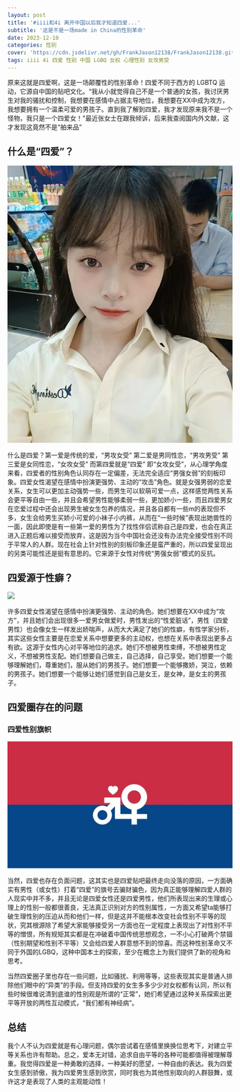 ```yaml
---
layout: post
title: '#iiii和4i 离开中国以后我才知道四爱...'
subtitle: '这是不是一场made in China的性别革命'
date: 2023-12-10
categories: 性别
cover: 'https://cdn.jsdelivr.net/gh/FrankJason12138/FrankJason12138.github.io@tree/main/assets/img/四爱.png'
tags: iiii 4i 四爱 性别 中国 LGBQ 女权 心理性别 女攻男受 
---
```


原来这就是四爱啊，这是一场颠覆性的性别革命！四爱不同于西方的 LGBTQ 运动，它源自中国的贴吧文化。“我从小就觉得自己不是一个普通的女孩，我讨厌男生对我的骚扰和控制，我想要在感情中占据主导地位，我想要在XX中成为攻方，我想要拥有一个温柔可爱的男孩子。直到我了解到四爱，我才发现原来我不是一个怪物，我只是一个四爱女！"最近张女士在跟我倾诉，后来我查阅国内外文献，这才发现这竟然不是“舶来品”

## 什么是“四爱”？

![](/assets/img/美女.jpg)

什么是四爱？第一爱是传统的爱，“男攻女受” 第二爱是男同性恋，“男攻男受” 第三爱是女同性恋，“女攻女受” 而第四爱就是“四爱” 即“女攻女受”，从心理学角度来看，四爱者的性别角色认同存在一定偏差，无法完全适应“男强女弱”的刻板印象。四爱女性渴望在感情中扮演更强势、主动的“攻击”角色。就是女强男弱的恋爱关系，女生可以更加主动强势一些，而男生可以软萌可爱一点，这样感觉两性关系会更平等自由一些，并且会希望男性能够柔弱一些，更加娇小一些，而且四爱男女在恋爱过程中还会出现男生被女生包养的情况，并且各自都有一些m的表现但不多，女生会给男生买娇小可爱的小袜子小内裤，从而在“一些时候”表现出她兽性的一面，因此即使是有一些第一爱的男性为了找性伴侣谎称自己是四爱，也会在真正进入正题后难以接受而放弃，这是因为当今中国社会还没有办法完全接受性别不同于平常人的人群。现在社会上针对性别的刻板印象还是蛮严重的，所以四爱呈现出的另类可能性还是挺有意思的。它来源于女性对传统“男强女弱”模式的反抗。

## 四爱源于性癖？

![](https://regengbaike.com/uploads/20230210/392e4dfd4a3dfab64f532c351b0a4ceb.jpg)

许多四爱女性渴望在感情中扮演更强势、主动的角色。她们想要在XX中成为“攻方”，并且她们会出现很多一爱男女做爱时，男性发出的“性爱脏话”，男性（四爱男性）也会像女生一样发出娇喘声，从而大大满足了她们的性癖，有性学家分析，其实这些女性主要是在恋爱关系中想要更多的主动权，也想在关系中表现出更多占有欲。这源于女性内心对平等地位的追求。她们不想被男性束缚，不想被男性定义，不想被男性支配。她们想要自己做主，自己选择，自己享受。她们想要一个能够理解她们，尊重她们，服从她们的男孩子。她们想要一个能够撒娇，哭泣，依赖的男孩子。她们想要一个能够让她们感觉到自己是女王，是女神，是女主的男孩子。

## 四爱圈存在的问题
### 四爱性别旗帜
![四爱旗帜](/assets/img/4iflag.jpg)


当然，四爱也存在负面问题，这其实也是四爱贴吧最终走向没落的原因，一方面确实有男性（或女性）打着“四爱”的旗号去骗财骗色，因为真正能够理解四爱人群的人现实中并不多，并且无论是四爱女性还是四爱男性，他们所表现出来的生理或心理上的性别一般都很善良，无法真正识别对方的性别属性，一方面又希望ta能够打破生理性别的压迫从而和他们一样，但是这并不能根本改变社会性别不平等的现状，究其根源除了希望大家能够接受另一方面也在一定程度上表现出了对性别不平等的憎恨，所有规矩其实都是在冲破着中国传统思想观念，一不小心打破两个禁锢（性别期望和性别不平等）又会给四爱人群意想不到的惊喜。而这种性别革命又不同于外国的LGBQ，这种中国本土的探索，至少在概念上为我们提供了新的视角和思考。

当然四爱圈子里也存在一些问题，比如骚扰、利用等等，这些表现其实是普通人排除他们眼中的“异类”的手段。但支持四爱的女生多多少少对女权都有认同，所以有些时候很难说清到底谁的性别观是所谓的“正常”，她们希望通过这种关系探索出更平等开放的两性互动模式，“我们都有神经病”。

## 总结

我个人不认为四爱就是有心理问题，偶尔尝试着在感情里换换位思考下，对建立平等关系也许有帮助。总之，爱本无对错，追求自由平等的各种可能都值得被理解尊重。我觉得四爱是一种勇敢的选择，一种美好的愿望，一种自由的表达。我为四爱女生感到骄傲，我为四爱男生感到欣赏，同时我也为其他性别取向的人群鼓舞，或许这才是表现了人类的主观能动性！

